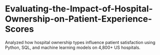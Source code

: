 # Evaluating-the-Impact-of-Hospital-Ownership-on-Patient-Experience-Scores
Analyzed how hospital ownership types influence patient satisfaction using Python, SQL, and machine learning models on 4,800+ US hospitals.
